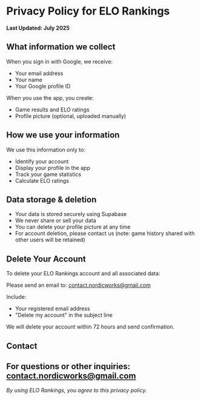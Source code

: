 # Privacy Policy for ELO Rankings

**Last Updated: July 2025**

## What information we collect

When you sign in with Google, we receive:
- Your email address
- Your name
- Your Google profile ID

When you use the app, you create:
- Game results and ELO ratings
- Profile picture (optional, uploaded manually)

## How we use your information

We use this information only to:
- Identify your account
- Display your profile in the app
- Track your game statistics
- Calculate ELO ratings

## Data storage & deletion

- Your data is stored securely using Supabase
- We never share or sell your data
- You can delete your profile picture at any time
- For account deletion, please contact us (note: game history shared with other users will be retained)

## Delete Your Account
To delete your ELO Rankings account and all associated data:

Please send an email to: contact.nordicworks@gmail.com

Include:
- Your registered email address
- "Delete my account" in the subject line

We will delete your account within 72 hours and send confirmation.

## Contact
For questions or other inquiries:
contact.nordicworks@gmail.com
---
*By using ELO Rankings, you agree to this privacy policy.*
